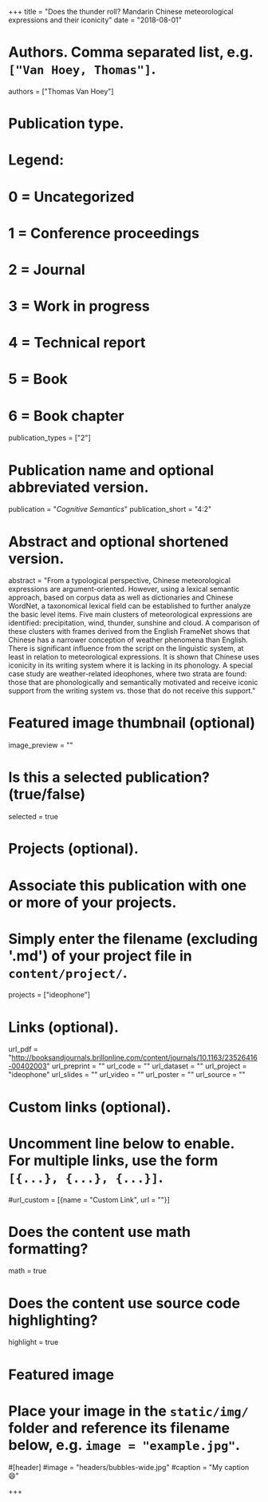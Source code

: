 +++
title = "Does the thunder roll? Mandarin Chinese meteorological expressions and their iconicity"
date = "2018-08-01"


# Authors. Comma separated list, e.g. `["Van Hoey, Thomas"]`.
authors = ["Thomas Van Hoey"]

# Publication type.
# Legend:
# 0 = Uncategorized
# 1 = Conference proceedings
# 2 = Journal
# 3 = Work in progress
# 4 = Technical report
# 5 = Book
# 6 = Book chapter
publication_types = ["2"]

# Publication name and optional abbreviated version.
publication = "*Cognitive Semantics*"
publication_short = "4:2"

# Abstract and optional shortened version.
abstract = "From a typological perspective, Chinese meteorological expressions are argument-oriented. However, using a lexical semantic approach, based on corpus data as well as dictionaries and Chinese WordNet, a taxonomical lexical field can be established to further analyze the basic level items. Five main clusters of meteorological expressions are identified: precipitation, wind, thunder, sunshine and cloud. A comparison of these clusters with frames derived from the English FrameNet shows that Chinese has a narrower conception of weather phenomena than English. There is significant influence from the script on the linguistic system, at least in relation to meteorological expressions. It is shown that Chinese uses iconicity in its writing system where it is lacking in its phonology. A special case study are weather-related ideophones, where two strata are found: those that are phonologically and semantically motivated and receive iconic support from the writing system vs. those that do not receive this support."

# Featured image thumbnail (optional)
image_preview = ""

# Is this a selected publication? (true/false)
selected = true

# Projects (optional).
#   Associate this publication with one or more of your projects.
#   Simply enter the filename (excluding '.md') of your project file in `content/project/`.
projects = ["ideophone"]

# Links (optional).
url_pdf = "http://booksandjournals.brillonline.com/content/journals/10.1163/23526416-00402003"
url_preprint = ""
url_code = ""
url_dataset = ""
url_project = "ideophone"
url_slides = ""
url_video = ""
url_poster = ""
url_source = ""

# Custom links (optional).
#   Uncomment line below to enable. For multiple links, use the form `[{...}, {...}, {...}]`.
#url_custom = [{name = "Custom Link", url = ""}]

# Does the content use math formatting?
math = true

# Does the content use source code highlighting?
highlight = true

# Featured image
# Place your image in the `static/img/` folder and reference its filename below, e.g. `image = "example.jpg"`.
#[header]
#image = "headers/bubbles-wide.jpg"
#caption = "My caption :smile:"

+++

